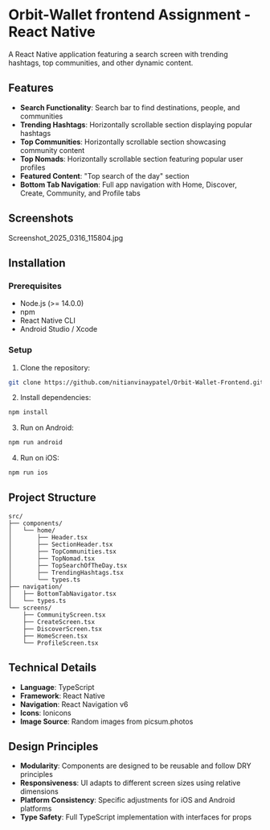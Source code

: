 # Orbit-Wallet frontend Assignment - React Native

A React Native application featuring a search screen with trending hashtags, top communities, and other dynamic content.

## Features

- **Search Functionality**: Search bar to find destinations, people, and communities
- **Trending Hashtags**: Horizontally scrollable section displaying popular hashtags
- **Top Communities**: Horizontally scrollable section showcasing community content
- **Top Nomads**: Horizontally scrollable section featuring popular user profiles
- **Featured Content**: "Top search of the day" section
- **Bottom Tab Navigation**: Full app navigation with Home, Discover, Create, Community, and Profile tabs

## Screenshots

Screenshot_2025_0316_115804.jpg

## Installation

### Prerequisites

- Node.js (>= 14.0.0)
- npm
- React Native CLI
- Android Studio / Xcode

### Setup

1. Clone the repository:

```bash
git clone https://github.com/nitianvinaypatel/Orbit-Wallet-Frontend.git

```

2. Install dependencies:

```bash
npm install

```

3. Run on Android:

```bash
npm run android

```

4. Run on iOS:

```bash
npm run ios

```

## Project Structure

```
src/
├── components/
│   └── home/
│       ├── Header.tsx
│       ├── SectionHeader.tsx
│       ├── TopCommunities.tsx
│       ├── TopNomad.tsx
│       ├── TopSearchOfTheDay.tsx
│       ├── TrendingHashtags.tsx
│       └── types.ts
├── navigation/
│   ├── BottomTabNavigator.tsx
│   └── types.ts
└── screens/
    ├── CommunityScreen.tsx
    ├── CreateScreen.tsx
    ├── DiscoverScreen.tsx
    ├── HomeScreen.tsx
    └── ProfileScreen.tsx
```

## Technical Details

- **Language**: TypeScript
- **Framework**: React Native
- **Navigation**: React Navigation v6
- **Icons**: Ionicons
- **Image Source**: Random images from picsum.photos

## Design Principles

- **Modularity**: Components are designed to be reusable and follow DRY principles
- **Responsiveness**: UI adapts to different screen sizes using relative dimensions
- **Platform Consistency**: Specific adjustments for iOS and Android platforms
- **Type Safety**: Full TypeScript implementation with interfaces for props
